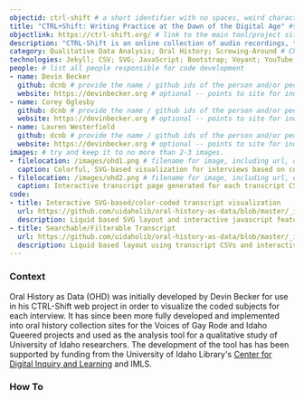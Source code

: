```yaml
---
objectid: ctrl-shift # a short identifier with no spaces, weird characters, etc.
title: "CTRL+Shift: Writing Practice at the Dawn of the Digital Age" #short descriptive title identifying main purpose/use and possibly technology
objectlink: https://ctrl-shift.org/ # link to the main tool/project site
description: "CTRL-Shift is an online collection of audio recordings, transcripts, process visualizations, and data analyses broken out from interviews conducted with 11 prominent contemporary American poets from across the United States. " # short description providing contextual information about the uses, technologies, examples, tools, and/or category the recipe addresses 
category: Qualitative Data Analysis; Oral History; Screwing-Around # Choose from: (Digital Collection; Institutional Repository; Research Guide; Qualitative Data Analysis; Oral History; Library Website; Critical Edition; OER; screwing-around;) or, if you have to, add a new one
technologies: Jekyll; CSV; SVG; JavaScript; Bootstrap; Voyant; YouTube; # list the required technologies (broadly speaking) important to and/or necessary for your recipe; separate by semi-colon. Include the site generator first. Example: jekyll; bootstrap;svg;
people: # list all people responsible for code development
- name: Devin Becker
  github: dcnb # provide the name / github ids of the person and/or people developing this recipe; separate multiple people by semi-colon
  website: https://devinbecker.org # optional -- points to site for individual. 
- name: Corey Oglesby
  github: dcnb # provide the name / github ids of the person and/or people developing this recipe; separate multiple people by semi-colon
  website: https://devinbecker.org # optional -- points to site for individual. 
- name: Lauren Westerfield
  github: dcnb # provide the name / github ids of the person and/or people developing this recipe; separate multiple people by semi-colon
  website: https://devinbecker.org # optional -- points to site for individual. 
images: # try and keep it to no more than 2-3 images. 
- filelocation: /images/ohd1.png # filename for image, including url, or extension and folder of this repository (i.e. '/images/picture.jpg')
  caption: Colorful, SVG-based visualization for interviews based on coded subjects.  # caption for image
- filelocation: /images/ohd2.png # filename for image, including url, or extension and folder of this repository (i.e. '/images/picture.jpg')
  caption: Interactive transcript page generated for each transcript CSV.  # caption for image  
code: 
- title: Interactive SVG-based/color-coded transcript visualization
  url: https://github.com/uidaholib/oral-history-as-data/blob/master/_includes/js/visualization-js.html; https://github.com/uidaholib/oral-history-as-data/blob/master/_layouts/visualization.html # link to where people can view the piece of code, preferabbly in a GitHub repo
  description: Liquid based SVG layout and interactive javascript features combine to build the color-coded horizontal bars that allow users to investigate transcripts via coded subjects. # brief description of the piece of code and how it's used. 
- title: Searchable/Filterable Transcript
  url: https://github.com/uidaholib/oral-history-as-data/blob/master/_includes/js/transcript-js.html; https://github.com/uidaholib/oral-history-as-data/blob/master/_layouts/transcript.html # link to where people can view the piece of code, preferabbly in a GitHub repo
  description: Liquid based layout using transcript CSVs and interactive javascript features for creating the search- and filter-able transcripts, using URL parameters and Liquid # brief description of the piece of code and how it's used. 
---
```


### Context

Oral History as Data (OHD) was initially developed by Devin Becker for use in his CTRL-Shift web project in order to visualize the coded subjects for each interview. It has since been more fully developed and implemented into oral history collection sites for the Voices of Gay Rode and Idaho Queered projects and used as the analysis tool for a qualitative study of University of Idaho researchers. The development of the tool has has been supported by funding from the University of Idaho Library's [Center for Digital Inquiry and Learning](http://cdil.lib.uidaho.edu) and IMLS.

### How To 

